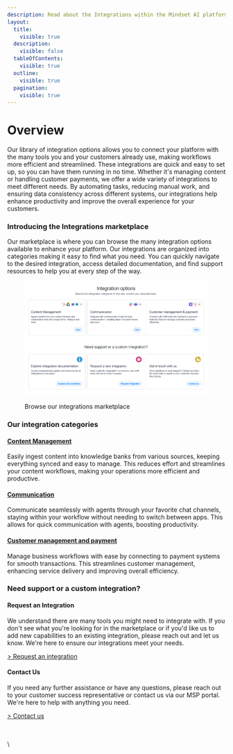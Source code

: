 ```yaml
---
description: Read about the Integrations within the Mindset AI platform.
layout:
  title:
    visible: true
  description:
    visible: false
  tableOfContents:
    visible: true
  outline:
    visible: true
  pagination:
    visible: true
---
```


# Overview

Our library of integration options allows you to connect your platform with the many tools you and your customers already use, making workflows more efficient and streamlined. These integrations are quick and easy to set up, so you can have them running in no time. Whether it's managing content or handling customer payments, we offer a wide variety of integrations to meet different needs. By automating tasks, reducing manual work, and ensuring data consistency across different systems, our integrations help enhance productivity and improve the overall experience for your customers.

### Introducing the Integrations marketplace

Our marketplace is where you can browse the many integration options available to enhance your platform. Our integrations are organized into categories making it easy to find what you need. You can quickly navigate to the desired integration, access detailed documentation, and find support resources to help you at every step of the way.

<figure><img src="../../.gitbook/assets/image (1).png" alt=""><figcaption><p>Browse our integrations marketplace</p></figcaption></figure>

### Our integration categories

#### [**Content Management**](../content-management/)

Easily ingest content into knowledge banks from various sources, keeping everything synced and easy to manage. This reduces effort and streamlines your content workflows, making your operations more efficient and productive.

#### [**Communication**](../communication/)

Communicate seamlessly with agents through your favorite chat channels, staying within your workflow without needing to switch between apps. This allows for quick communication with agents, boosting productivity.

#### [**Customer management and payment**](../customer-management-and-payment/)

Manage business workflows with ease by connecting to payment systems for smooth transactions. This streamlines customer management, enhancing service delivery and improving overall efficiency.

### Need support or a custom integration?

#### Request an Integration

We understand there are many tools you might need to integrate with. If you don't see what you're looking for in the marketplace or if you'd like us to add new capabilities to an existing integration, please reach out and let us know. We're here to ensure our integrations meet your needs.

[> Request an integration](https://mindset-ai.atlassian.net/servicedesk/customer/portal/1/group/10/create/40)

#### Contact Us

If you need any further assistance or have any questions, please reach out to your customer success representative or contact us via our MSP portal. We're here to help with anything you need.

[> Contact us](https://mindset-ai.atlassian.net/servicedesk/customer/portal/1/group/10/create/41)

\
\
\
